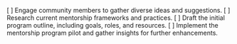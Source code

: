 [ ] Engage community members to gather diverse ideas and suggestions.
[ ] Research current mentorship frameworks and practices.
[ ] Draft the initial program outline, including goals, roles, and resources.
[ ] Implement the mentorship program pilot and gather insights for further enhancements.